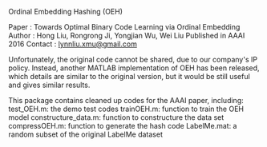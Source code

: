 Ordinal Embedding Hashing (OEH)

Paper : Towards Optimal Binary Code Learning via Ordinal Embedding
Author : Hong Liu, Rongrong Ji, Yongjian Wu, Wei Liu 
Published in AAAI 2016 
Contact : lynnliu.xmu@gmail.com 

Unfortunately, the original code cannot be shared, due to our company's IP policy. 
Instead, another MATLAB implementation of OEH has been released, which details are similar to the original version, but it would be still useful and gives similar results.

This package contains cleaned up codes for the AAAI paper, including: 
test_OEH.m: the demo test codes
trainOEH.m: function to train the OEH model
constructure_data.m: function to constructure the data set
compressOEH.m: function to generate the hash code
LabelMe.mat: a random subset of the original LabelMe dataset
